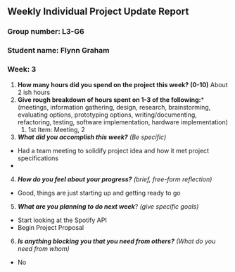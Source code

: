 ## Weekly Individual Project Update Report
### Group number: L3-G6
### Student name: Flynn Graham
### Week: 3

1. **How many hours did you spend on the project this week? (0-10)**
  About 2 ish hours
2. **Give rough breakdown of hours spent on 1-3 of the following:***
   (meetings, information gathering, design, research, brainstorming, evaluating options, prototyping options, writing/documenting, refactoring, testing, software implementation, hardware implementation)
   1. 1st Item: Meeting, 2
3. ***What did you accomplish this week?*** _(Be specific)_
  - Had a team meeting to solidify project idea and how it met project specifications
  - 
4. ***How do you feel about your progress?*** _(brief, free-form reflection)_
  - Good, things are just starting up and getting ready to go
5. ***What are you planning to do next week***? _(give specific goals)_
  - Start looking at the Spotify API
  - Begin Project Proposal
6. ***Is anything blocking you that you need from others?*** _(What do you need from whom)_
  - No
